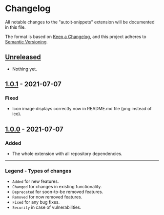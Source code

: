 # Changelog

All notable changes to the "autoit-snippets" extension will be documented in this file.

The format is based on [Keep a Changelog](https://keepachangelog.com/en/1.0.0/),
and this project adheres to [Semantic Versioning](https://semver.org/spec/v2.0.0.html).

## [Unreleased]

- Nothing yet.

## [1.0.1] - 2021-07-07

### Fixed

- Icon image displays correctly now in README.md file (png instead of ico).

## [1.0.0] - 2021-07-07

### Added

- The whole extension with all repository dependencies.

[unreleased]: https://github.com/Sven-Seyfert/VSCode-AutoItSnippets/compare/v1.0.1...HEAD
[1.0.1]: https://github.com/Sven-Seyfert/VSCode-AutoItSnippets/compare/v1.0.0...v1.0.1
[1.0.0]: https://github.com/Sven-Seyfert/VSCode-AutoItSnippets/releases/tag/v1.0.0

---

### Legend - Types of changes
- `Added` for new features.
- `Changed` for changes in existing functionality.
- `Deprecated` for soon-to-be removed features.
- `Removed` for now removed features.
- `Fixed` for any bug fixes.
- `Security` in case of vulnerabilities.
